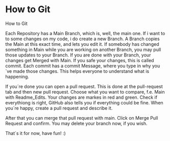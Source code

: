 # How to Git
How to Git

Each Repository has a Main Branch, which is, well, the main one.
If i want to to some changes on my code, i do create a new Branch.
A Branch copies the Main at this exact time, and lets you edit it.
If somebody has changed something in Main while you are working on another Branch, you may pull those updates to your Branch.
If you are done with your Branch, your changes get Merged with Main.
If you safe your changes, this is called commit.
Each commit has a commit Message, where you type in why you´ve made those changes.
This helps everyone to understand what is happening.

If you´re done you can open a pull request.
This is done at the pull-request tab and then new pull request.
Choose what you want to compare, f.e. Main with Readme_Edits.
Your changes are markes in red and green.
Check if everythiong is right, GitHub also tells you if everything could be fine.
When you´re happy, create a pull request and describe it.

After that you can merge that pull request with main.
Click on Merge Pull Request and confirm.
You may delete your branch now, if you wish.

That´s it for now, have fun! :)

